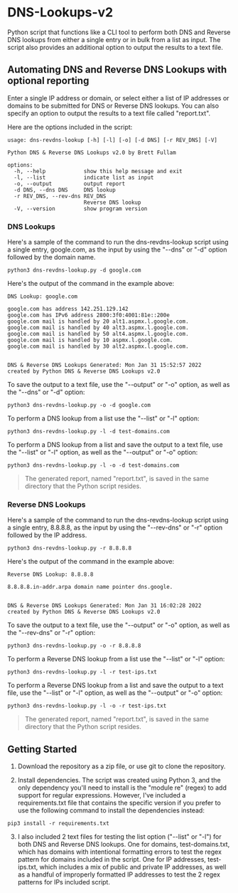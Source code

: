 # DNS-Lookups-v2

Python script that functions like a CLI tool to perform both DNS and Reverse DNS lookups from either a single entry or in bulk from a list as input.  The script also provides an additional option to output the results to a text file.

## Automating DNS and Reverse DNS Lookups with optional reporting

Enter a single IP address or domain, or select either a list of IP addresses or domains to be submitted for DNS or Reverse DNS lookups.  You can also specify an option to output the results to a text file called "report.txt".

Here are the options included in the script:

``` noLineNumbers
usage: dns-revdns-lookup [-h] [-l] [-o] [-d DNS] [-r REV_DNS] [-V]

Python DNS & Reverse DNS Lookups v2.0 by Brett Fullam

options:
  -h, --help            show this help message and exit
  -l, --list            indicate list as input
  -o, --output          output report
  -d DNS, --dns DNS     DNS lookup
  -r REV_DNS, --rev-dns REV_DNS
                        Reverse DNS lookup
  -V, --version         show program version
```

### DNS Lookups

Here's a sample of the command to run the dns-revdns-lookup script using a single entry, google.com, as the input by using the "--dns" or "-d" option followed by the domain name.

``` noLineNumbers
python3 dns-revdns-lookup.py -d google.com 
```

Here's the output of the command in the example above:

``` noLineNumbers
DNS Lookup: google.com

google.com has address 142.251.129.142
google.com has IPv6 address 2800:3f0:4001:81e::200e
google.com mail is handled by 20 alt1.aspmx.l.google.com.
google.com mail is handled by 40 alt3.aspmx.l.google.com.
google.com mail is handled by 50 alt4.aspmx.l.google.com.
google.com mail is handled by 10 aspmx.l.google.com.
google.com mail is handled by 30 alt2.aspmx.l.google.com.


DNS & Reverse DNS Lookups Generated: Mon Jan 31 15:52:57 2022
created by Python DNS & Reverse DNS Lookups v2.0
```
To save the output to a text file, use the "--output" or "-o" option, as well as the "--dns" or "-d" option:
``` noLineNumbers
python3 dns-revdns-lookup.py -o -d google.com
```

To perform a DNS lookup from a list use the "--list" or "-l" option:
``` noLineNumbers
python3 dns-revdns-lookup.py -l -d test-domains.com
```
To perform a DNS lookup from a list and save the output to a text file, use the "--list" or "-l" option, as well as the "--output" or "-o" option:
``` noLineNumbers
python3 dns-revdns-lookup.py -l -o -d test-domains.com
```

> The generated report, named "report.txt", is saved in the same directory that the Python script resides.

### Reverse DNS Lookups

Here's a sample of the command to run the dns-revdns-lookup script using a single entry, 8.8.8.8, as the input by using the "--rev-dns" or "-r" option followed by the IP address.

``` noLineNumbers
python3 dns-revdns-lookup.py -r 8.8.8.8 
```

Here's the output of the command in the example above:

``` noLineNumbers
Reverse DNS Lookup: 8.8.8.8

8.8.8.8.in-addr.arpa domain name pointer dns.google.


DNS & Reverse DNS Lookups Generated: Mon Jan 31 16:02:28 2022
created by Python DNS & Reverse DNS Lookups v2.0
```
To save the output to a text file, use the "--output" or "-o" option, as well as the "--rev-dns" or "-r" option:
``` noLineNumbers
python3 dns-revdns-lookup.py -o -r 8.8.8.8 
```

To perform a Reverse DNS lookup from a list use the "--list" or "-l" option:
``` noLineNumbers
python3 dns-revdns-lookup.py -l -r test-ips.txt 
```
To perform a Reverse DNS lookup from a list and save the output to a text file, use the "--list" or "-l" option, as well as the "--output" or "-o" option:
``` noLineNumbers
python3 dns-revdns-lookup.py -l -o -r test-ips.txt 
```

> The generated report, named "report.txt", is saved in the same directory that the Python script resides.

## Getting Started 

1. Download the repository as a zip file, or use git to clone the repository.

2. Install dependencies.  The script was created using Python 3, and the only dependency you'll need to install is the "module re" (regex) to add support for regular expressions.  However, I've included a requirements.txt file that contains the specific version if you prefer to use the following command to install the dependencies instead:

``` noLineNumbers
pip3 install -r requirements.txt
```

3. I also included 2 text files for testing the list option ("--list" or "-l") for both DNS and Reverse DNS lookups.  One for domains, test-domains.txt, which has domains with intentional formatting errors to test the regex pattern for domains included in the script.  One for IP addresses, test-ips.txt, which includes a mix of public and private IP addresses, as well as a handful of improperly formatted IP addresses to test the 2 regex patterns for IPs included script.

